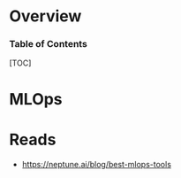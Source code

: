 # Overview

<h3>Table of Contents</h3>

[TOC]


# MLOps

# Reads

- https://neptune.ai/blog/best-mlops-tools
